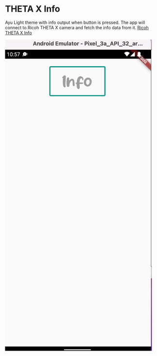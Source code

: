 # THETA X Info

Ayu Light theme with info output when button is pressed. The app will connect to Ricoh THETA X camera and fetch the info data from it. [Ricoh THETA X Info](https://api.ricoh/docs/theta-web-api-v2.1/protocols/info/)

![Info Button](assets/docs/info_button.png)